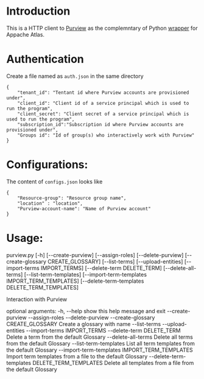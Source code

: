 # Introduction
This is a HTTP client to [Purview](https://azure.microsoft.com/sv-se/services/purview/) as the complemntary of Python [wrapper](https://github.com/wjohnson/pyapacheatlas) for Appache Atlas.

# Authentication

Create a file named as `auth.json` in the same directory
```
{
    "tenant_id": "Tentant id where Purview accounts are provisioned under", 
    "client_id": "Client id of a service principal which is used to run the program", 
    "client_secret": "Client secret of a service principal which is used to run the program",
    "subscription_id":"Subscription id where Purview accounts are provisioned under",
    "Groups id": "Id of group(s) who interactively work with Purview"
}
```
# Configurations:

The content of `configs.json` looks like
```
{
    "Resource-group": "Resource group name",
    "location" : "location",
    "Purview-account-name": "Name of Purview account"
}
```
# Usage:

purview.py [-h] [--create-purview] [--assign-roles] [--delete-purview] [--create-glossary CREATE_GLOSSARY] [--list-terms] [--upload-entities]
                  [--import-terms IMPORT_TERMS] [--delete-term DELETE_TERM] [--delete-all-terms] [--list-term-templates]
                  [--import-term-templates IMPORT_TERM_TEMPLATES] [--delete-term-templates DELETE_TERM_TEMPLATES]

Interaction with Purview

optional arguments:
  -h, --help            show this help message and exit
  --create-purview
  --assign-roles
  --delete-purview
  --create-glossary CREATE_GLOSSARY
                        Create a glossary with name
  --list-terms
  --upload-entities
  --import-terms IMPORT_TERMS
  --delete-term DELETE_TERM
                        Delete a term from the default Glossary
  --delete-all-terms    Delete all terms from the default Glossary
  --list-term-templates
                        List all term templates from the default Glossary
  --import-term-templates IMPORT_TERM_TEMPLATES
                        Import term templates from a file to the default Glossary
  --delete-term-templates DELETE_TERM_TEMPLATES
                        Delete all templates from a file from the default Glossary
